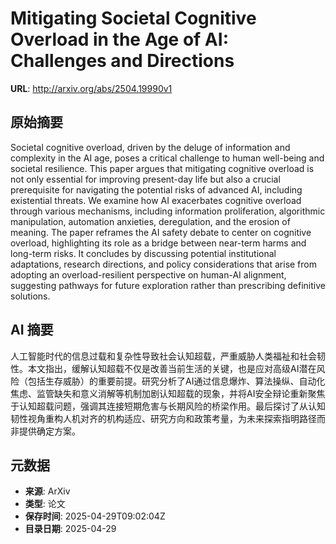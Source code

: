 # Mitigating Societal Cognitive Overload in the Age of AI: Challenges and Directions

**URL**: http://arxiv.org/abs/2504.19990v1

## 原始摘要

Societal cognitive overload, driven by the deluge of information and
complexity in the AI age, poses a critical challenge to human well-being and
societal resilience. This paper argues that mitigating cognitive overload is
not only essential for improving present-day life but also a crucial
prerequisite for navigating the potential risks of advanced AI, including
existential threats. We examine how AI exacerbates cognitive overload through
various mechanisms, including information proliferation, algorithmic
manipulation, automation anxieties, deregulation, and the erosion of meaning.
The paper reframes the AI safety debate to center on cognitive overload,
highlighting its role as a bridge between near-term harms and long-term risks.
It concludes by discussing potential institutional adaptations, research
directions, and policy considerations that arise from adopting an
overload-resilient perspective on human-AI alignment, suggesting pathways for
future exploration rather than prescribing definitive solutions.


## AI 摘要

人工智能时代的信息过载和复杂性导致社会认知超载，严重威胁人类福祉和社会韧性。本文指出，缓解认知超载不仅是改善当前生活的关键，也是应对高级AI潜在风险（包括生存威胁）的重要前提。研究分析了AI通过信息爆炸、算法操纵、自动化焦虑、监管缺失和意义消解等机制加剧认知超载的现象，并将AI安全辩论重新聚焦于认知超载问题，强调其连接短期危害与长期风险的桥梁作用。最后探讨了从认知韧性视角重构人机对齐的机构适应、研究方向和政策考量，为未来探索指明路径而非提供确定方案。

## 元数据

- **来源**: ArXiv
- **类型**: 论文
- **保存时间**: 2025-04-29T09:02:04Z
- **目录日期**: 2025-04-29
